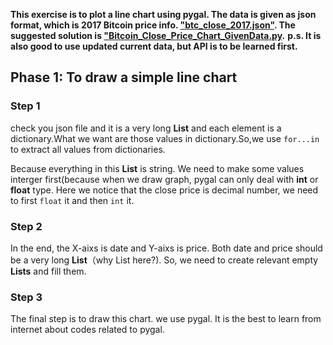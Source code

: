 **This exercise is to plot a line chart using pygal. The data is given as json format, which is 2017 Bitcoin price info. ["btc_close_2017.json"](<https://github.com/New-Be-Maker/Introduction-to-Python/blob/main/Part2_Small%20Projects/Raw%20Data/btc_close_2017.json>). The suggested solution is ["Bitcoin_Close_Price_Chart_GivenData.py](<https://github.com/New-Be-Maker/Introduction-to-Python/blob/main/Part2_Small%20Projects/Codes/Bitcoin_Close_Price_Chart_GivenData.py>).**
**p.s. It is also good to use updated current data, but API is to be learned first.**

## Phase 1: To draw a simple line chart

### Step 1
check you json file and it is a very long **List** and each element is a dictionary.What we want are those values in dictionary.So,we use `for...in` to extract all values from dictionaries.

Because everything in this **List** is string. We need to make some values interger first(because when we draw graph, pygal can only deal with **int** or **float** type. Here we notice that the close price is decimal number, we need to first `float` it and then `int` it.

### Step 2
In the end, the X-aixs is date and Y-aixs is price. Both date and price should be a very long **List**（why List here?). So, we need to create relevant empty **Lists** and fill them.

### Step 3
The final step is to draw this chart. we use pygal. It is the best to learn from internet about codes related to pygal. 
